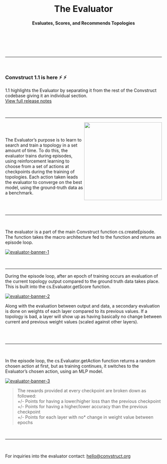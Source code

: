 <br>
<br>
<br>
<br>

<div align="center">

  # The Evaluator
  #### Evaluates, Scores, and Recommends Topologies

</div>

<br>
<br>
<br>
<br>

---

<br>

### Convstruct 1.1 is here :zap: :zap:

1.1 highlights the Evaluator by separating it from the rest of the Convstruct codebase giving it an individual section. </br>
[View full release notes](https://convstruct.org)

<br>

---



<img align="right" width="250" height="250" src="https://i.ibb.co/7XNfsmL/evaluator-icon.png">

<br>
<br>

The Evaluator’s purpose is to learn to search and train a topology in a set amount of time. To do this, the evaluator trains during episodes, using reinforcement learning to choose from a set of actions at checkpoints during the training of topologies. Each action taken leads the evaluator to converge on the best model, using the ground-truth data as a benchmark.

<br>
<br>

---

<br>

The evaluator is a part of the main Convstruct function cs.createEpisode. The function takes the macro architecture fed to the function and returns an episode loop.

[<img align="center" src="https://i.ibb.co/9tPMDNw/eval-1.png" alt="evaluator-banner-1" border="0">](https://github.com/convstruct/convstruct/blob/main/convstruct/api/__init__.py)

<br>

---

During the episode loop, after an epoch of training occurs an evaluation of the current topology output compared to the ground truth data takes place. This is built into the cs.Evaluator.getScore function.

[<img align="center" src="https://i.ibb.co/znfYVkm/eval-2.png" alt="evaluator-banner-2" border="0">](https://arxiv.org/abs/1807.06653)

Along with the evaluation between output and data, a secondary evaluation is done on weights of each layer compared to its previous values. If a topology is bad, a layer will show up as having basically no change between current and previous weight values (scaled against other layers).

<br>
<br>

---

<br>


In the episode loop, the cs.Evaluator.getAction function returns a random chosen action at first, but as training continues, it switches to the Evaluator’s chosen action, using an MLP model.

[<img align="center" src="https://i.ibb.co/ZmQPPd0/eval-2.png" alt="evaluator-banner-3" border="0">](https://github.com/convstruct/convstruct/blob/main/convstruct/api/__init__.py)


> The rewards provided at every checkpoint are broken down as followed: <br>
+/- Points for having a lower/higher loss than the previous checkpoint <br>
+/- Points for having a higher/lower accuracy than the previous checkpoint <br>
+/- Points for each layer with no* change in weight value between epochs

<br>

---

<br>

For inquiries into the evaluator contact: [hello@convstruct.org](hello@convstruct.org)

<br>
<br>
